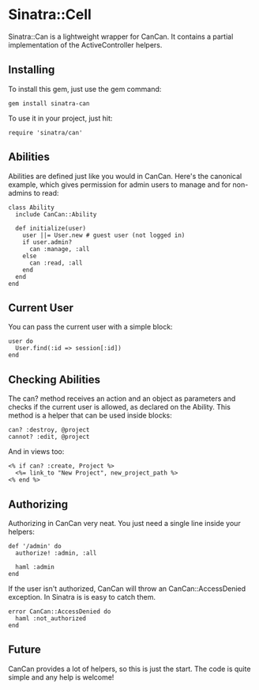 Sinatra::Cell
=============

Sinatra::Can is a lightweight wrapper for CanCan. It contains a partial implementation of the ActiveController helpers.

## Installing

To install this gem, just use the gem command:

    gem install sinatra-can

To use it in your project, just hit:

    require 'sinatra/can'

## Abilities

Abilities are defined just like you would in CanCan. Here's the canonical example, which gives permission for admin users to manage and for non-admins to read:

    class Ability
      include CanCan::Ability

      def initialize(user)
        user ||= User.new # guest user (not logged in)
        if user.admin?
          can :manage, :all
        else
          can :read, :all
        end
      end
    end

## Current User

You can pass the current user with a simple block:

    user do
      User.find(:id => session[:id])
    end

## Checking Abilities

The can? method receives an action and an object as parameters and checks if the current user is allowed, as declared on the Ability. This method is a helper that can be used inside blocks:

    can? :destroy, @project
    cannot? :edit, @project

And in views too:

    <% if can? :create, Project %>
      <%= link_to "New Project", new_project_path %>
    <% end %>

## Authorizing

Authorizing in CanCan very neat. You just need a single line inside your helpers:

    def '/admin' do
      authorize! :admin, :all

      haml :admin
    end

If the user isn't authorized, CanCan will throw an CanCan::AccessDenied exception. In Sinatra is is easy to catch them.

    error CanCan::AccessDenied do
      haml :not_authorized
    end

## Future

CanCan provides a lot of helpers, so this is just the start. The code is quite simple and any help is welcome!
